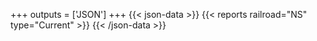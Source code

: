 +++
outputs = ['JSON']
+++
{{< json-data >}}
  {{< reports railroad="NS" type="Current" >}}
{{< /json-data >}}